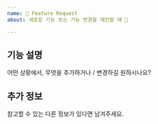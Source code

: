 ```yaml
---
name: 🚀 Feature Request
about: 새로운 기능 또는 기능 변경을 제안할 때 🙂

---
```


## 기능 설명
어떤 상황에서, 무엇을 추가하거나 / 변경하길 원하시나요?

## 추가 정보
참고할 수 있는 다른 정보가 있다면 남겨주세요.